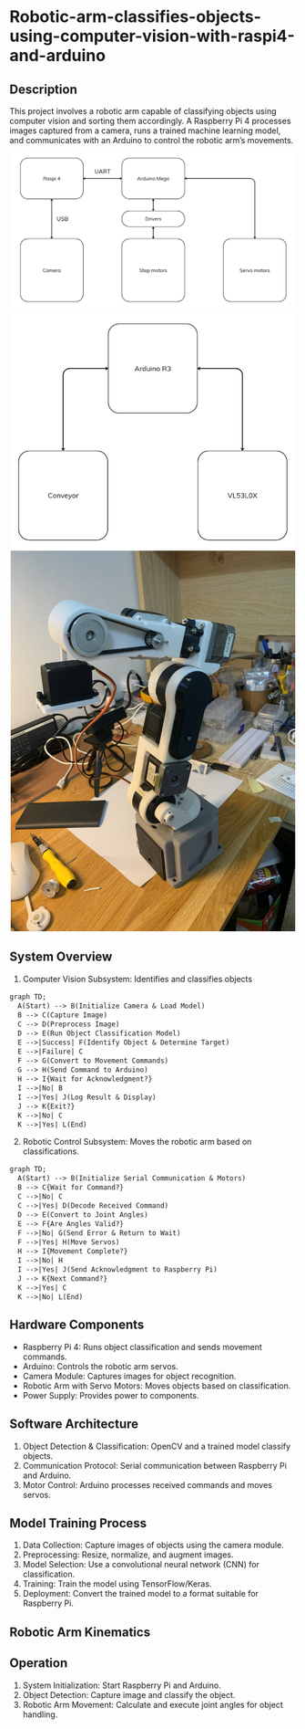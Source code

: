 # Robotic-arm-classifies-objects-using-computer-vision-with-raspi4-and-arduino

## Description

This project involves a robotic arm capable of classifying objects using computer vision and sorting them accordingly. A Raspberry Pi 4 processes images captured from a camera, runs a trained machine learning model, and communicates with an Arduino to control the robotic arm’s movements.

<div align="center">
  <img src="https://github.com/Ngoc411/Robotic-arm-classifies-objects-using-computer-vision-with-raspi4-and-arduino/blob/cb1debd6fb9ecf168e645abf7edaa6c06ce01490/Screenshot%202025-02-10%20085345.png" width="500">
</div>
<div align="center">
  <img src="https://github.com/Ngoc411/Robotic-arm-classifies-objects-using-computer-vision-with-raspi4-and-arduino/blob/cb1debd6fb9ecf168e645abf7edaa6c06ce01490/Screenshot%202025-02-10%20085354.png" width="500">
</div>
<div align="center">
  <img src="https://github.com/Ngoc411/Robotic-arm-classifies-objects-using-computer-vision-with-raspi4-and-arduino/blob/54c9f63219aa35e4910f3e36349a6c0ea116569f/z6263065847922_1003b7cafe9a5f4616814465f5f8eb61.jpg" width="500">
</div>





## System Overview

1. Computer Vision Subsystem: Identifies and classifies objects

```mermaid
graph TD;
  A(Start) --> B(Initialize Camera & Load Model)
  B --> C(Capture Image)
  C --> D(Preprocess Image)
  D --> E(Run Object Classification Model)
  E -->|Success| F(Identify Object & Determine Target)
  E -->|Failure| C
  F --> G(Convert to Movement Commands)
  G --> H(Send Command to Arduino)
  H --> I{Wait for Acknowledgment?}
  I -->|No| B
  I -->|Yes| J(Log Result & Display)
  J --> K{Exit?}
  K -->|No| C
  K -->|Yes| L(End)
```
  
2. Robotic Control Subsystem: Moves the robotic arm based on classifications.

``` mermaid
graph TD;
  A(Start) --> B(Initialize Serial Communication & Motors)
  B --> C{Wait for Command?}
  C -->|No| C
  C -->|Yes| D(Decode Received Command)
  D --> E(Convert to Joint Angles)
  E --> F{Are Angles Valid?}
  F -->|No| G(Send Error & Return to Wait)
  F -->|Yes| H(Move Servos)
  H --> I{Movement Complete?}
  I -->|No| H
  I -->|Yes| J(Send Acknowledgment to Raspberry Pi)
  J --> K{Next Command?}
  K -->|Yes| C
  K -->|No| L(End)
```

## Hardware Components

- Raspberry Pi 4: Runs object classification and sends movement commands.
- Arduino: Controls the robotic arm servos.
- Camera Module: Captures images for object recognition.
- Robotic Arm with Servo Motors: Moves objects based on classification.
- Power Supply: Provides power to components.

## Software Architecture

1. Object Detection & Classification: OpenCV and a trained model classify objects.
2. Communication Protocol: Serial communication between Raspberry Pi and Arduino.
3. Motor Control: Arduino processes received commands and moves servos.

## Model Training Process

1. Data Collection: Capture images of objects using the camera module.
2. Preprocessing: Resize, normalize, and augment images.
3. Model Selection: Use a convolutional neural network (CNN) for classification.
4. Training: Train the model using TensorFlow/Keras.
5. Deployment: Convert the trained model to a format suitable for Raspberry Pi.

## Robotic Arm Kinematics

## Operation

1. System Initialization: Start Raspberry Pi and Arduino.
2. Object Detection: Capture image and classify the object.
3. Robotic Arm Movement: Calculate and execute joint angles for object handling.
